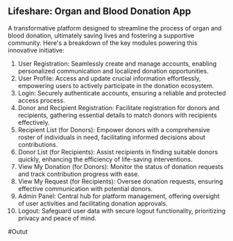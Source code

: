 <h2> Lifeshare: Organ and Blood Donation App</h2>
 A transformative platform designed to streamline the process of organ and blood donation, ultimately saving lives and fostering a supportive community. Here's a breakdown of the key modules powering this innovative initiative:
<ol>
<li>User Registration: Seamlessly create and manage accounts, enabling personalized communication and localized donation opportunities.</li>
<li>User Profile: Access and update crucial information effortlessly, empowering users to actively participate in the donation ecosystem.</li>
<li>Login: Securely authenticate accounts, ensuring a reliable and protected access process.</li>
<li>Donor and Recipient Registration: Facilitate registration for donors and recipients, gathering essential details to match donors with recipients effectively.</li>
<li>Recipient List (for Donors): Empower donors with a comprehensive roster of individuals in need, facilitating informed decisions about contributions.</li>
<li>Donor List (for Recipients): Assist recipients in finding suitable donors quickly, enhancing the efficiency of life-saving interventions.</li>
<li>View My Donation (for Donors): Monitor the status of donation requests and track contribution progress with ease.</li>
<li>View My Request (for Recipients): Oversee donation requests, ensuring effective communication with potential donors.</li>
<li>Admin Panel: Central hub for platform management, offering oversight of user activities and facilitating donation approvals.</li>
<li>Logout: Safeguard user data with secure logout functionality, prioritizing privacy and peace of mind.</li>
</ol>

#Outut

